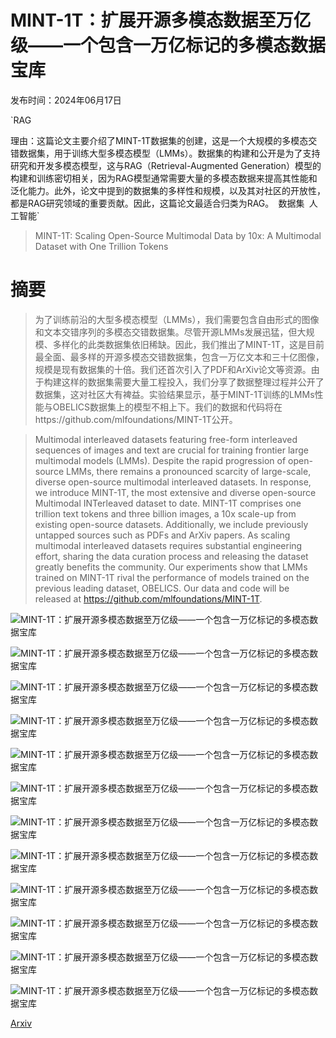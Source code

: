 # MINT-1T：扩展开源多模态数据至万亿级——一个包含一万亿标记的多模态数据宝库

发布时间：2024年06月17日

`RAG

理由：这篇论文主要介绍了MINT-1T数据集的创建，这是一个大规模的多模态交错数据集，用于训练大型多模态模型（LMMs）。数据集的构建和公开是为了支持研究和开发多模态模型，这与RAG（Retrieval-Augmented Generation）模型的构建和训练密切相关，因为RAG模型通常需要大量的多模态数据来提高其性能和泛化能力。此外，论文中提到的数据集的多样性和规模，以及其对社区的开放性，都是RAG研究领域的重要贡献。因此，这篇论文最适合归类为RAG。` `数据集` `人工智能`

> MINT-1T: Scaling Open-Source Multimodal Data by 10x: A Multimodal Dataset with One Trillion Tokens

# 摘要

> 为了训练前沿的大型多模态模型（LMMs），我们需要包含自由形式的图像和文本交错序列的多模态交错数据集。尽管开源LMMs发展迅猛，但大规模、多样化的此类数据集依旧稀缺。因此，我们推出了MINT-1T，这是目前最全面、最多样的开源多模态交错数据集，包含一万亿文本和三十亿图像，规模是现有数据集的十倍。我们还首次引入了PDF和ArXiv论文等资源。由于构建这样的数据集需要大量工程投入，我们分享了数据整理过程并公开了数据集，这对社区大有裨益。实验结果显示，基于MINT-1T训练的LMMs性能与OBELICS数据集上的模型不相上下。我们的数据和代码将在https://github.com/mlfoundations/MINT-1T公开。

> Multimodal interleaved datasets featuring free-form interleaved sequences of images and text are crucial for training frontier large multimodal models (LMMs). Despite the rapid progression of open-source LMMs, there remains a pronounced scarcity of large-scale, diverse open-source multimodal interleaved datasets. In response, we introduce MINT-1T, the most extensive and diverse open-source Multimodal INTerleaved dataset to date. MINT-1T comprises one trillion text tokens and three billion images, a 10x scale-up from existing open-source datasets. Additionally, we include previously untapped sources such as PDFs and ArXiv papers. As scaling multimodal interleaved datasets requires substantial engineering effort, sharing the data curation process and releasing the dataset greatly benefits the community. Our experiments show that LMMs trained on MINT-1T rival the performance of models trained on the previous leading dataset, OBELICS. Our data and code will be released at https://github.com/mlfoundations/MINT-1T.

![MINT-1T：扩展开源多模态数据至万亿级——一个包含一万亿标记的多模态数据宝库](../../../paper_images/2406.11271/x1.png)

![MINT-1T：扩展开源多模态数据至万亿级——一个包含一万亿标记的多模态数据宝库](../../../paper_images/2406.11271/x2.png)

![MINT-1T：扩展开源多模态数据至万亿级——一个包含一万亿标记的多模态数据宝库](../../../paper_images/2406.11271/mint-leaf.png)

![MINT-1T：扩展开源多模态数据至万亿级——一个包含一万亿标记的多模态数据宝库](../../../paper_images/2406.11271/x3.png)

![MINT-1T：扩展开源多模态数据至万亿级——一个包含一万亿标记的多模态数据宝库](../../../paper_images/2406.11271/mint-leaf.png)

![MINT-1T：扩展开源多模态数据至万亿级——一个包含一万亿标记的多模态数据宝库](../../../paper_images/2406.11271/x4.png)

![MINT-1T：扩展开源多模态数据至万亿级——一个包含一万亿标记的多模态数据宝库](../../../paper_images/2406.11271/x5.png)

![MINT-1T：扩展开源多模态数据至万亿级——一个包含一万亿标记的多模态数据宝库](../../../paper_images/2406.11271/x6.png)

![MINT-1T：扩展开源多模态数据至万亿级——一个包含一万亿标记的多模态数据宝库](../../../paper_images/2406.11271/x7.png)

![MINT-1T：扩展开源多模态数据至万亿级——一个包含一万亿标记的多模态数据宝库](../../../paper_images/2406.11271/x8.png)

![MINT-1T：扩展开源多模态数据至万亿级——一个包含一万亿标记的多模态数据宝库](../../../paper_images/2406.11271/x9.png)

![MINT-1T：扩展开源多模态数据至万亿级——一个包含一万亿标记的多模态数据宝库](../../../paper_images/2406.11271/x10.png)

[Arxiv](https://arxiv.org/abs/2406.11271)